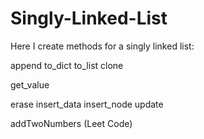 # Singly-Linked-List

Here I create methods for a singly linked list: 

  append
  to_dict
  to_list
  clone

  get_value

  erase
  insert_data
  insert_node
  update

  addTwoNumbers (Leet Code)
